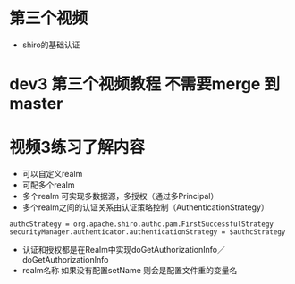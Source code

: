 # 第三个视频
* shiro的基础认证
# dev3 第三个视频教程 不需要merge 到 master
# 视频3练习了解内容
* 可以自定义realm
* 可配多个realm
* 多个realm 可实现多数据源，多授权（通过多Principal）
* 多个realm之间的认证关系由认证策略控制（AuthenticationStrategy）
```
authcStrategy = org.apache.shiro.authc.pam.FirstSuccessfulStrategy
securityManager.authenticator.authenticationStrategy = $authcStrategy
```
* 认证和授权都是在Realm中实现doGetAuthorizationInfo／doGetAuthorizationInfo
* realm名称 如果没有配置setName 则会是配置文件重的变量名

